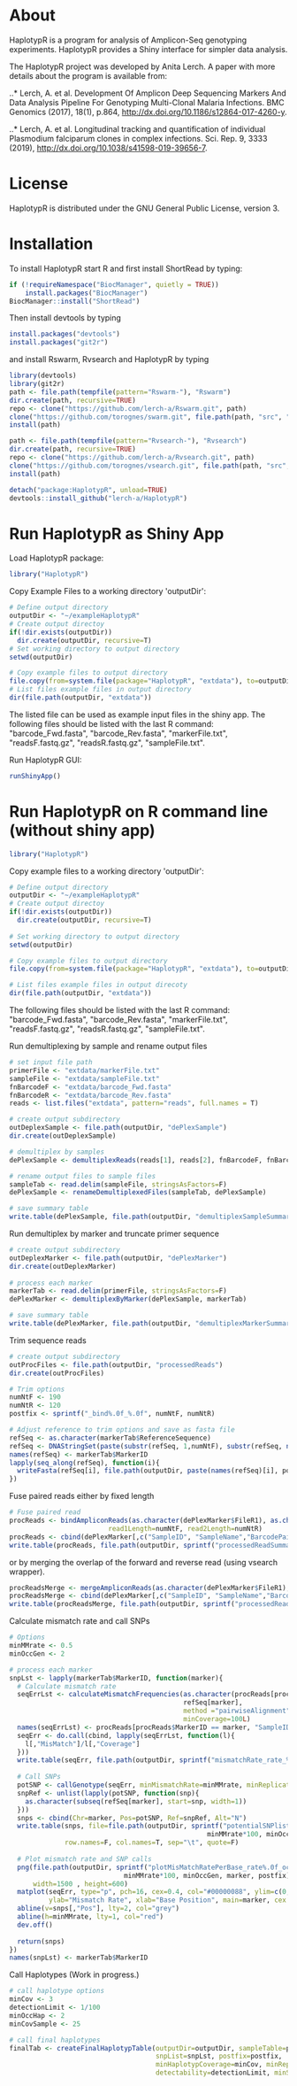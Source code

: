 # About

HaplotypR is a program for analysis of Amplicon-Seq genotyping experiments. HaplotypR provides a Shiny interface for simpler data analysis.

The HaplotypR project was developed by Anita Lerch. A paper with more details about the program is available from:

..* Lerch, A. et al. Development Of Amplicon Deep Sequencing Markers And Data Analysis Pipeline For Genotyping Multi-Clonal Malaria Infections. BMC Genomics (2017), 18(1), p.864, http://dx.doi.org/10.1186/s12864-017-4260-y.

..* Lerch, A. et al. Longitudinal tracking and quantification of individual Plasmodium falciparum clones in complex infections. Sci. Rep. 9, 3333 (2019), http://dx.doi.org/10.1038/s41598-019-39656-7.

# License

HaplotypR is distributed under the GNU General Public License, version 3.

# Installation

To install HaplotypR start R and first install ShortRead by typing:

```R
if (!requireNamespace("BiocManager", quietly = TRUE))
    install.packages("BiocManager")
BiocManager::install("ShortRead")
```

Then install devtools by typing

```R
install.packages("devtools")
install.packages("git2r")
```

and install Rswarm, Rvsearch and HaplotypR by typing

```R
library(devtools)
library(git2r)
path <- file.path(tempfile(pattern="Rswarm-"), "Rswarm")
dir.create(path, recursive=TRUE)
repo <- clone("https://github.com/lerch-a/Rswarm.git", path)
clone("https://github.com/torognes/swarm.git", file.path(path, "src", "swarm"))
install(path)

path <- file.path(tempfile(pattern="Rvsearch-"), "Rvsearch")
dir.create(path, recursive=TRUE)
repo <- clone("https://github.com/lerch-a/Rvsearch.git", path)
clone("https://github.com/torognes/vsearch.git", file.path(path, "src", "vsearch"))
install(path)

detach("package:HaplotypR", unload=TRUE)
devtools::install_github("lerch-a/HaplotypR")
```

# Run HaplotypR as Shiny App

Load HaplotypR package:
```R
library("HaplotypR")
```

Copy Example Files to a working directory 'outputDir':
```R
# Define output directory 
outputDir <- "~/exampleHaplotypR"  
# Create output directoy
if(!dir.exists(outputDir))
  dir.create(outputDir, recursive=T)
# Set working directory to output directory
setwd(outputDir)

# Copy example files to output directory
file.copy(from=system.file(package="HaplotypR", "extdata"), to=outputDir, recursive = T)
# List files example files in output directory
dir(file.path(outputDir, "extdata"))
```
The listed file can be used as example input files in the shiny app. The following files should be listed with the last R command: "barcode_Fwd.fasta", "barcode_Rev.fasta", "markerFile.txt", "readsF.fastq.gz", "readsR.fastq.gz", "sampleFile.txt". 


Run HaplotypR GUI:
```R
runShinyApp()
```

# Run HaplotypR on R command line (without shiny app)

```R
library("HaplotypR")
```

Copy example files to a working directory 'outputDir':
```R
# Define output directory 
outputDir <- "~/exampleHaplotypR"  
# Create output directoy
if(!dir.exists(outputDir))
  dir.create(outputDir, recursive=T)
  
# Set working directory to output directory
setwd(outputDir)

# Copy example files to output directory
file.copy(from=system.file(package="HaplotypR", "extdata"), to=outputDir, recursive = T)

# List files example files in output direcoty
dir(file.path(outputDir, "extdata"))
```
The following files should be listed with the last R command: "barcode_Fwd.fasta", "barcode_Rev.fasta", "markerFile.txt", "readsF.fastq.gz", "readsR.fastq.gz", "sampleFile.txt". 

Run demultiplexing by sample and rename output files
```R
# set input file path
primerFile <- "extdata/markerFile.txt"
sampleFile <- "extdata/sampleFile.txt"
fnBarcodeF <- "extdata/barcode_Fwd.fasta"
fnBarcodeR <- "extdata/barcode_Rev.fasta"
reads <- list.files("extdata", pattern="reads", full.names = T)

# create output subdirectory 
outDeplexSample <- file.path(outputDir, "dePlexSample")
dir.create(outDeplexSample)

# demultiplex by samples
dePlexSample <- demultiplexReads(reads[1], reads[2], fnBarcodeF, fnBarcodeR, outDeplexSample)

# rename output files to sample files
sampleTab <- read.delim(sampleFile, stringsAsFactors=F)
dePlexSample <- renameDemultiplexedFiles(sampleTab, dePlexSample)

# save summary table
write.table(dePlexSample, file.path(outputDir, "demultiplexSampleSummary.txt"), sep="\t", row.names=F)
```

Run demultiplex by marker and truncate primer sequence
```R
# create output subdirectory 
outDeplexMarker <- file.path(outputDir, "dePlexMarker")
dir.create(outDeplexMarker)
  
# process each marker
markerTab <- read.delim(primerFile, stringsAsFactors=F)
dePlexMarker <- demultiplexByMarker(dePlexSample, markerTab)

# save summary table
write.table(dePlexMarker, file.path(outputDir, "demultiplexMarkerSummary.txt"), sep="\t", row.names=F)
```

Trim sequence reads
```R
# create output subdirectory 
outProcFiles <- file.path(outputDir, "processedReads")
dir.create(outProcFiles)

# Trim options
numNtF <- 190
numNtR <- 120
postfix <- sprintf("_bind%.0f_%.0f", numNtF, numNtR)

# Adjust reference to trim options and save as fasta file
refSeq <- as.character(markerTab$ReferenceSequence)
refSeq <- DNAStringSet(paste(substr(refSeq, 1,numNtF), substr(refSeq, nchar(refSeq)+1-numNtR, nchar(refSeq)), sep=""))
names(refSeq) <- markerTab$MarkerID
lapply(seq_along(refSeq), function(i){
  writeFasta(refSeq[i], file.path(outputDir, paste(names(refSeq)[i], postfix, ".fasta", sep="")))
})

```

Fuse paired reads either by fixed length
```R
# Fuse paired read
procReads <- bindAmpliconReads(as.character(dePlexMarker$FileR1), as.character(dePlexMarker$FileR2), outProcFiles, 
                         read1Length=numNtF, read2Length=numNtR)
procReads <- cbind(dePlexMarker[,c("SampleID", "SampleName","BarcodePair", "MarkerID")], procReads)
write.table(procReads, file.path(outputDir, sprintf("processedReadSummary%s.txt", postfix)), sep="\t", row.names=F)
```

or by merging the overlap of the forward and reverse read (using vsearch wrapper).
```R
procReadsMerge <- mergeAmpliconReads(as.character(dePlexMarker$FileR1), as.character(dePlexMarker$FileR2), outProcFiles)
procReadsMerge <- cbind(dePlexMarker[,c("SampleID", "SampleName","BarcodePair", "MarkerID")], procReadsMerge)
write.table(procReadsMerge, file.path(outputDir, sprintf("processedReadSummary%s.txt", "_merge")), sep="\t", row.names=F, quote=F)

```

Calculate mismatch rate and call SNPs
```R
# Options
minMMrate <- 0.5
minOccGen <- 2

# process each marker
snpLst <- lapply(markerTab$MarkerID, function(marker){
  # Calculate mismatch rate
  seqErrLst <- calculateMismatchFrequencies(as.character(procReads[procReads$MarkerID == marker, "ReadFile"]), 
                                            refSeq[marker], 
                                            method ="pairwiseAlignment", # c("pairwiseAlignment","compareDNAString"), 
                                            minCoverage=100L)
  names(seqErrLst) <- procReads[procReads$MarkerID == marker, "SampleID"]
  seqErr <- do.call(cbind, lapply(seqErrLst, function(l){
    l[,"MisMatch"]/l[,"Coverage"]
  }))
  write.table(seqErr, file.path(outputDir, sprintf("mismatchRate_rate_%s%s.txt", marker, postfix)), sep="\t", row.names=F)
  
  # Call SNPs
  potSNP <- callGenotype(seqErr, minMismatchRate=minMMrate, minReplicate=minOccGen)
  snpRef <- unlist(lapply(potSNP, function(snp){
    as.character(subseq(refSeq[marker], start=snp, width=1))
  }))
  snps <- cbind(Chr=marker, Pos=potSNP, Ref=snpRef, Alt="N")
  write.table(snps, file=file.path(outputDir, sprintf("potentialSNPlist_rate%.0f_occ%i_%s%s.txt", 
                                                  minMMrate*100, minOccGen, marker, postfix)), 
              row.names=F, col.names=T, sep="\t", quote=F)
  
  # Plot mismatch rate and SNP calls
  png(file.path(outputDir, sprintf("plotMisMatchRatePerBase_rate%.0f_occ%i_%s%s.png", 
                             minMMrate*100, minOccGen, marker, postfix)), 
      width=1500 , height=600)
  matplot(seqErr, type="p", pch=16, cex=0.4, col="#00000088", ylim=c(0, 1),
          ylab="Mismatch Rate", xlab="Base Position", main=marker, cex.axis=2, cex.lab=2)
  abline(v=snps[,"Pos"], lty=2, col="grey")
  abline(h=minMMrate, lty=1, col="red")
  dev.off()
  
  return(snps)
})
names(snpLst) <- markerTab$MarkerID
```


Call Haplotypes (Work in progress.)
```R
# call haplotype options
minCov <- 3
detectionLimit <- 1/100
minOccHap <- 2
minCovSample <- 25

# call final haplotypes
finalTab <- createFinalHaplotypTable(outputDir=outputDir, sampleTable=procReads, 
                                     snpList=snpLst, postfix=postfix, 
                                     minHaplotypCoverage=minCov, minReplicate=minOccHap, 
                                     detectability=detectionLimit, minSampleCoverage=minCovSample)
```

